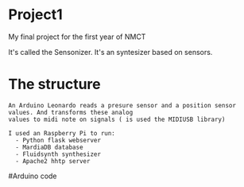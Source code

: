 # Project1
My final project for the first year of NMCT

It's called the Sensonizer. It's an syntesizer based on sensors.
 # The structure
    An Arduino Leonardo reads a presure sensor and a position sensor values. And transforms these analog
    values to midi note on signals ( is used the MIDIUSB library)
    
    I used an Raspberry Pi to run:
      - Python flask webserver
      - MardiaDB database     
      - Fluidsynth synthesizer
      - Apache2 hhtp server
    
#Arduino code
  
    
